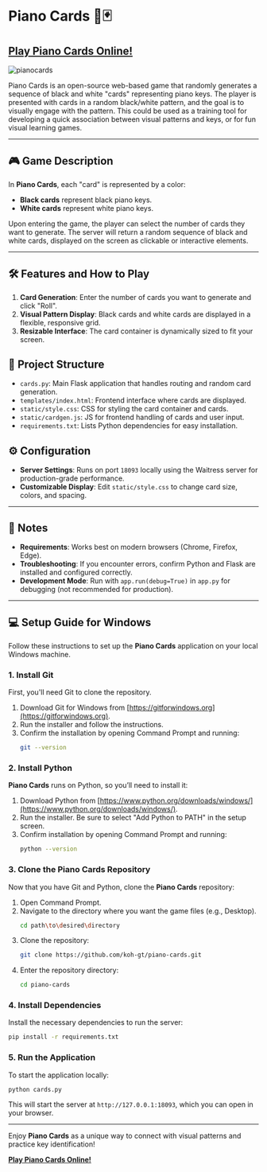 # Piano Cards 🎹🃏
## **[Play Piano Cards Online!](https://pianocards.xyz)**

![pianocards](https://github.com/user-attachments/assets/6d095c59-26aa-4a34-9f26-72642f9f3418)

Piano Cards is an open-source web-based game that randomly generates a sequence of black and white "cards" representing piano keys. The player is presented with cards in a random black/white pattern, and the goal is to visually engage with the pattern. This could be used as a training tool for developing a quick association between visual patterns and keys, or for fun visual learning games.

---

## 🎮 Game Description

In **Piano Cards**, each "card" is represented by a color:
- **Black cards** represent black piano keys.
- **White cards** represent white piano keys.

Upon entering the game, the player can select the number of cards they want to generate. The server will return a random sequence of black and white cards, displayed on the screen as clickable or interactive elements.

---

## 🛠 Features and How to Play

1. **Card Generation**: Enter the number of cards you want to generate and click "Roll".
2. **Visual Pattern Display**: Black cards and white cards are displayed in a flexible, responsive grid.
3. **Resizable Interface**: The card container is dynamically sized to fit your screen.

## 📂 Project Structure

- `cards.py`: Main Flask application that handles routing and random card generation.
- `templates/index.html`: Frontend interface where cards are displayed.
- `static/style.css`: CSS for styling the card container and cards.
- `static/cardgen.js`: JS for frontend handling of cards and user input.
- `requirements.txt`: Lists Python dependencies for easy installation.

## ⚙️ Configuration

- **Server Settings**: Runs on port `18093` locally using the Waitress server for production-grade performance.
- **Customizable Display**: Edit `static/style.css` to change card size, colors, and spacing.

---

## 📝 Notes

- **Requirements**: Works best on modern browsers (Chrome, Firefox, Edge).
- **Troubleshooting**: If you encounter errors, confirm Python and Flask are installed and configured correctly.
- **Development Mode**: Run with `app.run(debug=True)` in `app.py` for debugging (not recommended for production).

---

## 💻 Setup Guide for Windows

Follow these instructions to set up the **Piano Cards** application on your local Windows machine.

### 1. Install Git

First, you'll need Git to clone the repository. 

1. Download Git for Windows from [https://gitforwindows.org](https://gitforwindows.org).
2. Run the installer and follow the instructions.
3. Confirm the installation by opening Command Prompt and running:
   ```sh
   git --version
   ```

### 2. Install Python

**Piano Cards** runs on Python, so you’ll need to install it:

1. Download Python from [https://www.python.org/downloads/windows/](https://www.python.org/downloads/windows/).
2. Run the installer. Be sure to select "Add Python to PATH" in the setup screen.
3. Confirm installation by opening Command Prompt and running:
   ```sh
   python --version
   ```

### 3. Clone the Piano Cards Repository

Now that you have Git and Python, clone the **Piano Cards** repository:

1. Open Command Prompt.
2. Navigate to the directory where you want the game files (e.g., Desktop).
   ```sh
   cd path\to\desired\directory
   ```
3. Clone the repository:
   ```sh
   git clone https://github.com/koh-gt/piano-cards.git
   ```
4. Enter the repository directory:
   ```sh
   cd piano-cards
   ```

### 4. Install Dependencies

Install the necessary dependencies to run the server:

```sh
pip install -r requirements.txt
```

### 5. Run the Application

To start the application locally:

```sh
python cards.py
```

This will start the server at `http://127.0.0.1:18093`, which you can open in your browser.

---

Enjoy **Piano Cards** as a unique way to connect with visual patterns and practice key identification!

**[Play Piano Cards Online!](https://pianocards.xyz)**
